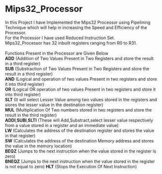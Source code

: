 # Mips32_Processor
In this Project I have Implemented the Mips32 Processor using Pipelining Technique which will help in increasing the Speed and Efficiency of the Processor.
<br>
For the Processor I have used Reduced Instruction Set.
<br>
Mips32_Processor has 32 inbuilt registers ranging from R0 to R31.
<br>
<br>
Functions Present in the Processor are Given Below
<br>
**ADD** (Addition of Two Values Present in Two Registers and store the result in a third register)
<br>
**SUB** (Substraction of Two Values Present in Two Registers and store the result in a third register)
<br>
**AND** (Logical and operation of two values Present in two registers and store it into third register)
<br>
**OR** (Logical OR operation of two values Present in two registers and store it into third register)
<br>
**SLT** (It will select Lesser Value among two values stored in the registers and siores the lesser value in the destination register)
<br>
**MUL** (Multiplication Of Two numbers stored in two registers and store the result in the third register)
<br>
**ADDI**,**SUBI**,**SLTI** (These will Add,Substract,select lesser value respectively from a value stored in a register and an immediate value)
<br>
**LW** (Calculates the  address of the destination register and stores the value in that register)
<br>
**SW** (Calculates the address of the destination Memory address and stores the value in the memory location)
<br>
**BEQZ** (Jumps to the next instruction when the value stored in the register is zero)
<br>
**BNEQZ** (Jumps to the next instruction when the value stored in the register is not equal to zero)
**HLT** (Stops the Execution Of Next Instruction)


